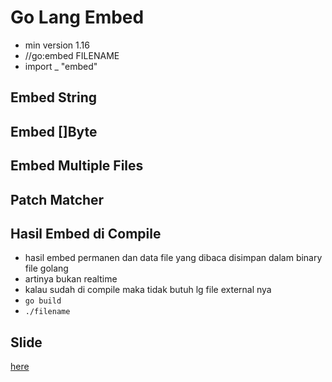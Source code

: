 # Go Lang Embed
- min version 1.16
- //go:embed FILENAME
- import _ "embed"

## Embed String
## Embed []Byte
## Embed Multiple Files
## Patch Matcher
## Hasil Embed di Compile
- hasil embed permanen dan data file yang dibaca disimpan dalam binary file golang
- artinya bukan realtime 
- kalau sudah di compile maka tidak butuh lg file external nya
- `go build`
- `./filename`

## Slide
<a href="https://docs.google.com/presentation/d/1d7NZMrQwDvwRYZzqVgQKOAPuw_f7HEcIQdI6Rfvd2G4/edit#slide=id.p">here</a>